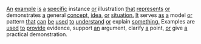 [An](./an.md) [example](./example.md) [is](./is.md) [a](./a.md) [specific](./specific.md) instance [or](./or.md) illustration [that](./that.md) [represents](./represents.md) [or](./or.md) demonstrates [a](./a.md) general [concept,](./concept.md) [idea,](./idea.md) [or](./or.md) [situation.](./situation.md) [It](./it.md) serves [as](./as.md) [a](./a.md) model [or](./or.md) pattern [that](./that.md) [can](./can.md) [be](./be.md) [used](./used.md) [to](./to.md) [understand](./understand.md) [or](./or.md) explain [something.](./something.md) Examples are [used](./used.md) [to](./to.md) [provide](./provide.md) evidence, support [an](./an.md) argument, clarify [a](./a.md) point, [or](./or.md) give [a](./a.md) practical demonstration.